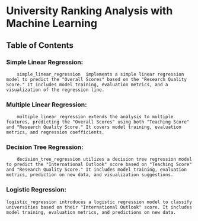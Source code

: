 # University Ranking Analysis with Machine Learning

## Table of Contents

### Simple Linear Regression:
        simple_linear_regression  implements a simple linear regression model to predict the "Overall Scores" based on the "Research Quality Score." It includes model training, evaluation metrics, and a visualization of the regression line.

### Multiple Linear Regression:
        multiple_linear_regression extends the analysis to multiple features, predicting the "Overall Scores" using both "Teaching Score" and "Research Quality Score." It covers model training, evaluation metrics, and regression coefficients.

### Decision Tree Regression:
        decision_tree_regression utilizes a decision tree regression model to predict the "International Outlook" score based on "Teaching Score" and "Research Quality Score." It includes model training, evaluation metrics, prediction on new data, and visualization suggestions.
        
### Logistic Regression:

    logistic_regression introduces a logistic regression model to classify universities based on their "International Outlook" score. It includes model training, evaluation metrics, and predictions on new data.
